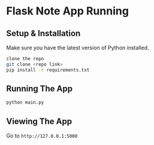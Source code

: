 # Flask Note App Running 

## Setup & Installation

Make sure you have the latest version of Python installed.
```bash
clone the repo
git clone <repo link>
pip install -r requirements.txt
```

## Running The App

```bash
python main.py
```

## Viewing The App

Go to `http://127.0.0.1:5000`
